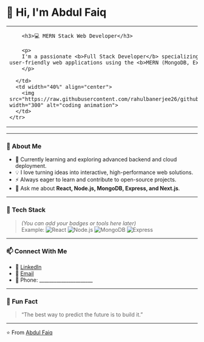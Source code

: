 # 👋 Hi, I'm Abdul Faiq

<div align="center">
  <table>
    <tr>
      <td width="60%" valign="top">

        <h3>💻 MERN Stack Web Developer</h3>

        <p>
        I'm a passionate <b>Full Stack Developer</b> specializing in building dynamic, responsive, and user-friendly web applications using the <b>MERN (MongoDB, Express, React, Node.js)</b> stack.
        </p>

      </td>
      <td width="40%" align="center">
        <img src="https://raw.githubusercontent.com/rahulbanerjee26/githubProfileReadmeGenerator/main/gifs/code.gif" width="300" alt="coding animation">
      </td>
    </tr>
  </table>
</div>

---

### 🚀 About Me
- 🌱 Currently learning and exploring advanced backend and cloud deployment.
- 💡 I love turning ideas into interactive, high-performance web solutions.
- ⚡ Always eager to learn and contribute to open-source projects.
- 💬 Ask me about **React, Node.js, MongoDB, Express, and Next.js**.

---

### 🧰 Tech Stack
> *(You can add your badges or tools here later)*  
> Example:
> ![React](https://img.shields.io/badge/-React-61DBFB?style=flat&logo=react&logoColor=white)
> ![Node.js](https://img.shields.io/badge/-Node.js-3C873A?style=flat&logo=node.js&logoColor=white)
> ![MongoDB](https://img.shields.io/badge/-MongoDB-4EA94B?style=flat&logo=mongodb&logoColor=white)
> ![Express](https://img.shields.io/badge/-Express-black?style=flat&logo=express&logoColor=white)

---

### 📫 Connect With Me
- 💼 [LinkedIn](___________________)
- 📧 [Email](mailto:_____________)
- 📱 Phone: ______________________

---

### 🧠 Fun Fact
> “The best way to predict the future is to build it.”

---

⭐️ From [Abdul Faiq](https://github.com/AbdulFaiq)
